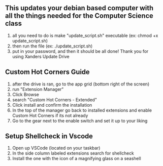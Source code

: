 ## This updates your debian based computer with all the things needed for the Computer Science class

1) all you need to do is make "update_script.sh" executable (ex: chmod +x update_script.sh)
2) then run the file (ex: ./update_script.sh)
3) put in your password, and then it should be all done!
Thank you for using Xanders Update Drive

## Custom Hot Corners Guide

1) after the drive is ran, go to the app grid (bottom right of the screen)
2) run "Extension Manager"
3) Click Browse
4) search "Custom Hot Corners - Extended"
5) Click install and confirm the installation
6) In the top of the manager go back to installed extensions and enable Custom Hot Corners if its not already
7) Go to the gear next to the enable switch and set it up to your liking

## Setup Shellcheck in Vscode

1) Open up VSCode (located on your taskbar)
2) In the side column labeled extensions search for shellcheck
3) Install the one with the icon of a magnifying glass on a seashell
